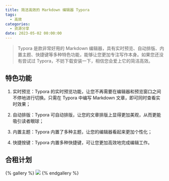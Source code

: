 ```yaml
---
title: 简洁高效的 Markdown 编辑器 Typora
tags:
  - 高效
categories:
  - 资源分享
date: 2023-05-02 00:00:00
---
```


> Typora 是款非常好用的 Markdown 编辑器，具有实时预览、自动排版、内置主题、快捷键等多种特色功能，能够让您更加专注写作本身。如果您还没有尝试过 Typora，不妨下载安装一下，相信您会爱上它的简洁高效。

<!-- more -->

## 特色功能

1. 实时预览：Typora 的实时预览功能，让您不再需要在编辑器和预览窗口之间不停地进行切换。只需在 Typora 中编写 Markdown 文章，即可同时查看实时效果；

2. 自动排版：Typora 可自动排版，让您的文章排版上显得更加美观，从而更能吸引读者眼球；

3. 内置主题：Typora 内置了多种主题，让您的编辑器看起来更加个性化；

4. 快捷按键：Typora 内置多种快捷键，可让您更加高效地完成编辑工作。

## 合租计划



{% gallery %}
![](https://cdn.dusays.com/2023/05/581-1.jpg)
{% endgallery %}
